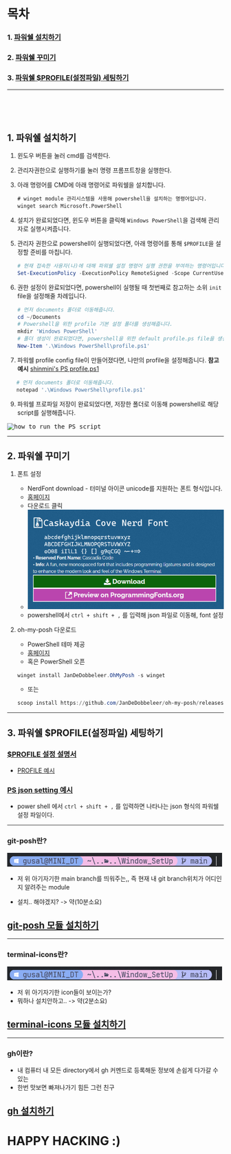 
# 목차

### 1. [파워쉘 설치하기](#1-파워쉘-설치하기-1)

### 2. [파워쉘 꾸미기](#2-파워쉘-꾸미기-1)

### 3. [파워쉘 $PROFILE(설정파일) 세팅하기](#3-파워쉘-profile설정파일-세팅하기-1)

---

<br />
<br />
<br />


## 1. 파워쉘 설치하기

1. 윈도우 버튼을 눌러 cmd를 검색한다.
2. 관리자권한으로 실행하기를 눌러 명령 프롬프트창을 실행한다.
3. 아래 명령어를 CMD에 아래 명령어로 파워쉘을 설치합니다.

   ``` cmd
   # winget module 관리시스템을 사용해 powershell을 설치하는 명령어입니다.
   winget search Microsoft.PowerShell
   ```
4. 설치가 완료되었다면, 윈도우 버튼을 클릭해 `Windows PowerShell`을 검색해 관리자로 실행시켜줍니다.
5. 관리자 권한으로 powershell이 실행되었다면, 아래 명령어를 통해 `$PROFILE`을 설정할 준비를 마칩니다.
   ``` powershell
   # 현재 접속한 사용자(나)에 대해 파워쉘 설정 명령어 실행 권한을 부여하는 명령어입니다.
   Set-ExecutionPolicy -ExecutionPolicy RemoteSigned -Scope CurrentUser
   ```
6. 권한 설정이 완료되었다면, powershell이 실행될 때 첫번째로 참고하는 소위 `init` file을 설정해줄 차례입니다.
   ``` powershell
   # 먼저 documents 폴더로 이동해줍니다.
   cd ~/Documents
   # Powershell을 위한 profile 기본 설정 폴더를 생성해줍니다.
   mkdir 'Windows PowerShell'
   # 폴더 생성이 완료되었다면, powershell을 위한 default profile.ps file을 생성해줍니다.
   New-Item '.\Windows PowerShell\profile.ps1'
   ```
7. 파워쉘 profile config file이 만들어졌다면, 나만의 profile을 설정해줍니다.
**참고 예시** [shinmini's PS profile.ps1](./Microsoft.PowerShell_profile.ps1)
``` powershell
   # 먼저 documents 폴더로 이동해줍니다.
   notepad '.\Windows PowerShell\profile.ps1'
```
9. 파워쉘 프로파일 저장이 완료되었다면, 저장한 폴더로 이동해 powershell로 해당 script를 실행해줍니다.

<kbd>
   <img height="400px" alt="how to run the PS script" src="https://github.com/ShinMini/window-powershell-setup/assets/77220824/8ad7cbed-5504-4cfc-b68f-d5ef859ad46a" />
</kbd>


---

## 2. 파워쉘 꾸미기

1. 폰트 설정
   - NerdFont download - 터미널 아이콘 unicode를 지원하는 폰트 형식입니다.
   - [홈페이지](https://www.nerdfonts.com/font-downloads)
   - 다운로드 클릭
   - ![download-font](img/nerd-font.png)
   - powershell에서 `ctrl + shift + ,` 를 입력해 json 파일로 이동해, font 설정

2. oh-my-posh 다운로드
   - PowerShell 테마 제공
   - [홈페이지](https://ohmyposh.dev/docs/installation/windows)
   - 혹은 PowerShell 오픈

   ``` powershell
   winget install JanDeDobbeleer.OhMyPosh -s winget
   ```

   - 또는

   ``` powershell
   scoop install https://github.com/JanDeDobbeleer/oh-my-posh/releases/latest/download/oh-my-posh.json
   ```

---

## 3. 파워쉘 $PROFILE(설정파일) 세팅하기

### [$PROFILE 설정 설명서](./docs/config_profile.md)

- [PROFILE 예시](Microsoft.PowerShell_profile.ps1)

### [PS json setting 예시](settings.json)

- power shell 에서 `ctrl + shift + ,` 를 입력하면 나타나는 json 형식의 파워쉘 설정 파일이다.

---

### git-posh란?

![git-posh](img/git-posh.png)

- 저 위 아기자기한 main branch를 띄워주는,, 즉 현재 내 git branch위치가 어디인지 알려주는 module

- 설치.. 해야겠지? -> 약(10분소요)

## [git-posh 모듈 설치하기](./docs/posh-git.md)

---

### terminal-icons란?

![terminal-icons](img/git-posh.png)

- 저 위 아기자기한 icon들이 보이는가?
- 뭐하나 설치안하고.. -> 약(2분소요)

## [terminal-icons 모듈 설치하기](./docs/terminal-icons.md)

---

### gh이란?

- 내 컴퓨터 내 모든 directory에서 gh 커멘드로 등록해둔 정보에 손쉽게 다가갈 수 있는
- 한번 맛보면 빠져나가기 힘든 그런 친구

## [gh 설치하기](./docs/gh.md)

# HAPPY HACKING :)
